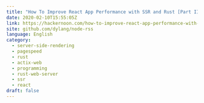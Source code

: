 ```yaml
---
title: "How To Improve React App Performance with SSR and Rust [Part II: Rust Web Server]"
date: 2020-02-10T15:55:05Z
link: https://hackernoon.com/how-to-improve-react-app-performance-with-ssr-and-rust-part-ii-rust-web-server-vb1a373h?source=rss&utm_medium=RSS&utm_source=news.12bit.vn
site: github.com/dylang/node-rss
language: English
category:
  - server-side-rendering
  - pagespeed
  - rust
  - actix-web
  - programming
  - rust-web-server
  - ssr
  - react
draft: false
---
```

